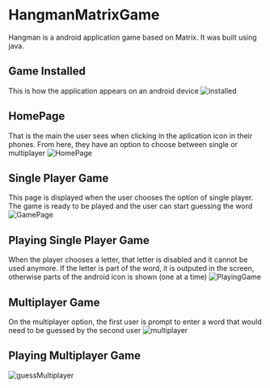 # HangmanMatrixGame

Hangman is a android application game based on Matrix. It was built using java.

## Game Installed
This is how the application appears on an android device
![installed](https://user-images.githubusercontent.com/52684850/90170814-697d4f00-dd55-11ea-9106-533e23e2057d.png)

## HomePage
That is the main the user sees when clicking in the aplication icon in their phones. From here, they have an option to choose between single or multiplayer
![HomePage](https://user-images.githubusercontent.com/52684850/90170883-7ef27900-dd55-11ea-9c5b-b95ccee0f6a4.png)

## Single Player Game
This page is displayed when the user chooses the option of single player. The game is ready to be played and the user can start guessing the word
![GamePage](https://user-images.githubusercontent.com/52684850/90171032-bd883380-dd55-11ea-812a-25b8cca98990.png)

## Playing Single Player Game
When the player chooses a letter, that letter is disabled and it cannot be used anymore. If the letter is part of the word, it is outputed in the screen, otherwise parts of the android icon is shown (one at a time)
![PlayingGame](https://user-images.githubusercontent.com/52684850/90171130-e3add380-dd55-11ea-9a96-4627aaf604bb.png)

## Multiplayer Game
On the multiplayer option, the first user is prompt to enter a word that would need to be guessed by the second user
![multiplayer](https://user-images.githubusercontent.com/52684850/90171220-0213cf00-dd56-11ea-9dd0-274b90c2d559.png)

## Playing Multiplayer Game
![guessMultiplayer](https://user-images.githubusercontent.com/52684850/90171373-42734d00-dd56-11ea-9c78-8db9efb38398.png)

